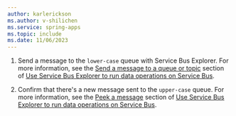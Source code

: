 ```yaml
---
author: karlerickson
ms.author: v-shilichen
ms.service: spring-apps
ms.topic: include
ms.date: 11/06/2023
---
```


<!-- 
For clarity of structure, a separate markdown file is used to describe how to validate the app.

[!INCLUDE [validate-event-driven-app](includes/quickstart-deploy-event-driven-app/validate-event-driven-app.md)]

-->

1. Send a message to the `lower-case` queue with Service Bus Explorer. For more information, see the [Send a message to a queue or topic](../../../service-bus-messaging/explorer.md#send-a-message-to-a-queue-or-topic) section of [Use Service Bus Explorer to run data operations on Service Bus](../../../service-bus-messaging/explorer.md).

1. Confirm that there's a new message sent to the `upper-case` queue. For more information, see the [Peek a message](../../../service-bus-messaging/explorer.md#peek-a-message) section of [Use Service Bus Explorer to run data operations on Service Bus](../../../service-bus-messaging/explorer.md).
